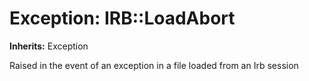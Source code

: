 # Exception: IRB::LoadAbort
**Inherits:** Exception
    

Raised in the event of an exception in a file loaded from an Irb session



